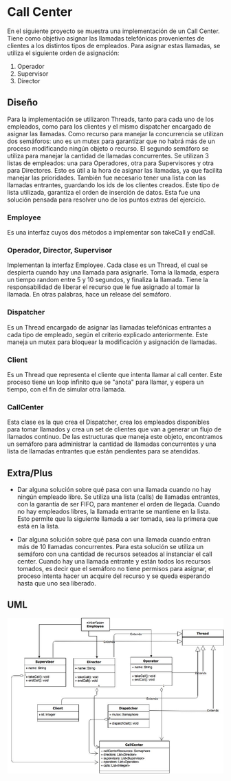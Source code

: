 # Call Center

En el siguiente proyecto se muestra una implementación de un Call Center. Tiene como objetivo asignar las llamadas telefónicas provenientes de clientes
a los distintos tipos de empleados. Para asignar estas llamadas, se utiliza el siguiente orden de asignación:
   1. Operador
   2. Supervisor
   3. Director
   
## Diseño
Para la implementación se utilizaron Threads, tanto para cada uno de los empleados, como para los clientes y el mismo dispatcher encargado de asignar las llamadas. Como recurso para manejar la 
concurrencia se utilizan dos semáforos: uno es un mutex para garantizar que no habrá más de un proceso modificando ningún objeto o recurso. El segundo semáforo se utiliza
para manejar la cantidad de llamadas concurrentes.
Se utilizan 3 listas de empleados: una para Operadores, otra para Supervisores y otra para Directores. Esto es útil a la hora de asignar las llamadas, ya que facilita manejar las prioridades.
También fue necesario tener una lista con las llamadas entrantes, guardando los ids de los clientes creados. Este tipo de lista utilizada, garantiza el orden de inserción de datos. 
Esta fue una solución pensada para resolver uno de los puntos extras del ejercicio.

### Employee
Es una interfaz cuyos dos métodos a implementar son takeCall y endCall.

### Operador, Director, Supervisor
Implementan la interfaz Employee. Cada clase es un Thread, el cual se despierta cuando hay una llamada para asignarle. Toma la llamada, espera un tiempo random entre 5 y 10 segundos, 
y finaliza la llamada. Tiene la responsabilidad de liberar el recurso que le fue asignado al tomar la llamada. En otras palabras, hace un release del semáforo.

### Dispatcher
Es un Thread encargado de asignar las llamadas telefónicas entrantes a cada tipo de empleado, según el criterio explicado anteriormente. Este maneja un mutex para bloquear la modificación
y asignación de llamadas.

### Client
Es un Thread que representa el cliente que intenta llamar al call center. Este proceso tiene un loop infinito que se "anota" para llamar, y espera un tiempo, con el fin de simular 
otra llamada.


### CallCenter
Esta clase es la que crea el Dispatcher, crea los empleados disponibles para tomar llamados y crea un set de clientes que van a generar un flujo de llamados continuo.
De las estructuras que maneja este objeto, encontramos un semáforo para administrar la cantidad de llamadas concurrentes y una lista de llamadas entrantes que están pendientes para se atendidas.


## Extra/Plus
* Dar alguna solución sobre qué pasa con una llamada cuando no hay ningún empleado libre.
Se utiliza una lista (calls) de llamadas entrantes, con la garantía de ser FIFO, para mantener el orden de llegada. Cuando no hay empleados libres, la llamada entrante se mantiene en la lista.
Esto permite que la siguiente llamada a ser tomada, sea la primera que está en la lista.

* Dar alguna solución sobre qué pasa con una llamada cuando entran más de 10 llamadas concurrentes.
Para esta solución se utiliza un semáforo con una cantidad de recursos seteados al instanciar el call center. Cuando hay una llamada entrante y están todos los recursos tomados, es decir
que el semáforo no tiene permisos para asignar, el proceso intenta hacer un acquire del recurso y se queda esperando hasta que uno sea liberado.

## UML

![alt text](https://github.com/mriverov/call-center/raw/master/uml/call_center_uml.jpg)